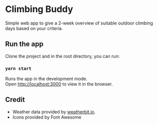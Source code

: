 # Climbing Buddy

Simple web app to give a 2-week overview of suitable outdoor climbing days based on your criteria. 

## Run the app

Clone the project and in the root directory, you can run:

### `yarn start`

Runs the app in the development mode.\
Open [http://localhost:3000](http://localhost:3000) to view it in the browser.

## Credit

- Weather data provided by [weatherbit.io](https://www.weatherbit.io/).
- Icons provided by Font Awesome